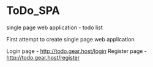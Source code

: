 # ToDo_SPA
single page web application - todo list

First attempt to create single page web application

Login page - http://todo.gear.host/login
Register page - http://todo.gear.host/register
